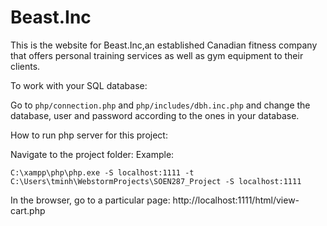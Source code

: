 # Beast.Inc

This is the website for Beast.Inc,an established Canadian fitness company that offers personal training services as well as gym equipment to their clients. 

To work with your SQL database:

Go to ```php/connection.php``` and ```php/includes/dbh.inc.php``` and change the database, user and password according to the ones in your database.

How to run php server for this project:

Navigate to the project folder: 
Example:

````
C:\xampp\php\php.exe -S localhost:1111 -t C:\Users\tminh\WebstormProjects\SOEN287_Project -S localhost:1111
````

In the browser, go to a particular page:
http://localhost:1111/html/view-cart.php
